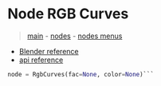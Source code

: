 # Node RGB Curves

> [main](../structure.md) - [nodes](nodes.md) - [nodes menus](nodes_menus.md)

- [Blender reference](https://docs.blender.org/manual/en/latest/modeling/geometry_nodes/color/rgb_curves.html)
 - [api reference]({node.blender_python_ref})

```python
node = RgbCurves(fac=None, color=None)```
